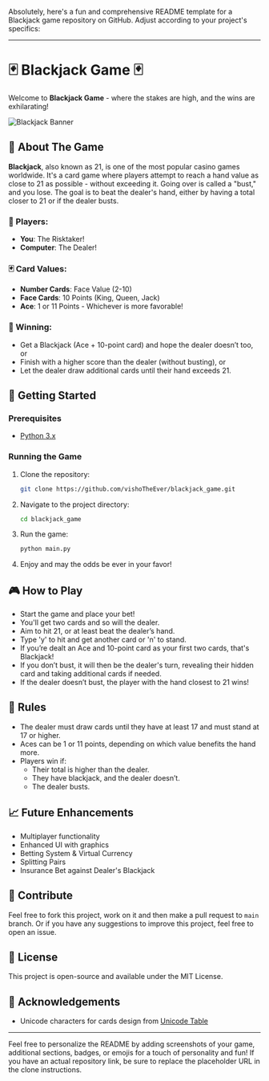 Absolutely, here's a fun and comprehensive README template for a Blackjack game repository on GitHub. Adjust according to your project's specifics:

---

# 🃏 Blackjack Game 🃏

Welcome to **Blackjack Game** - where the stakes are high, and the wins are exhilarating!

![Blackjack Banner]([banner_link_here.jpg](https://png.pngtree.com/thumb_back/fw800/background/20230704/pngtree-detailed-view-of-a-blackjack-table-with-playing-cards-and-gaming-image_3739267.jpg)) <!--- Put a link to a banner image -->

## 🎯 About The Game

**Blackjack**, also known as 21, is one of the most popular casino games worldwide. It's a card game where players attempt to reach a hand value as close to 21 as possible - without exceeding it. Going over is called a "bust," and you lose. The goal is to beat the dealer's hand, either by having a total closer to 21 or if the dealer busts.

### 👥 Players:
- **You**: The Risktaker!
- **Computer**: The Dealer!

### 🃏 Card Values:
- **Number Cards**: Face Value (2-10)
- **Face Cards**: 10 Points (King, Queen, Jack)
- **Ace**: 1 or 11 Points - Whichever is more favorable!

### 🎉 Winning:
- Get a Blackjack (Ace + 10-point card) and hope the dealer doesn’t too, or
- Finish with a higher score than the dealer (without busting), or
- Let the dealer draw additional cards until their hand exceeds 21.

## 🚀 Getting Started

### Prerequisites
- [Python 3.x](https://www.python.org/)

### Running the Game
1. Clone the repository:
   ```sh
   git clone https://github.com/vishoTheEver/blackjack_game.git
   ```
2. Navigate to the project directory:
   ```sh
   cd blackjack_game
   ```
3. Run the game:
   ```sh
   python main.py
   ```
4. Enjoy and may the odds be ever in your favor!

## 🎮 How to Play

- Start the game and place your bet!
- You'll get two cards and so will the dealer.
- Aim to hit 21, or at least beat the dealer’s hand.
- Type 'y' to hit and get another card or 'n' to stand.
- If you’re dealt an Ace and 10-point card as your first two cards, that's Blackjack!
- If you don’t bust, it will then be the dealer's turn, revealing their hidden card and taking additional cards if needed.
- If the dealer doesn’t bust, the player with the hand closest to 21 wins!
  
## 📖 Rules
- The dealer must draw cards until they have at least 17 and must stand at 17 or higher.
- Aces can be 1 or 11 points, depending on which value benefits the hand more.
- Players win if:
  - Their total is higher than the dealer.
  - They have blackjack, and the dealer doesn’t.
  - The dealer busts.

## 📈 Future Enhancements
- Multiplayer functionality
- Enhanced UI with graphics
- Betting System & Virtual Currency
- Splitting Pairs
- Insurance Bet against Dealer's Blackjack

## 🤝 Contribute

Feel free to fork this project, work on it and then make a pull request to `main` branch. Or if you have any suggestions to improve this project, feel free to open an issue.

## 📜 License

This project is open-source and available under the MIT License.

## 📣 Acknowledgements
- Unicode characters for cards design from [Unicode Table](https://unicode-table.com/)

---
Feel free to personalize the README by adding screenshots of your game, additional sections, badges, or emojis for a touch of personality and fun! If you have an actual repository link, be sure to replace the placeholder URL in the clone instructions.
